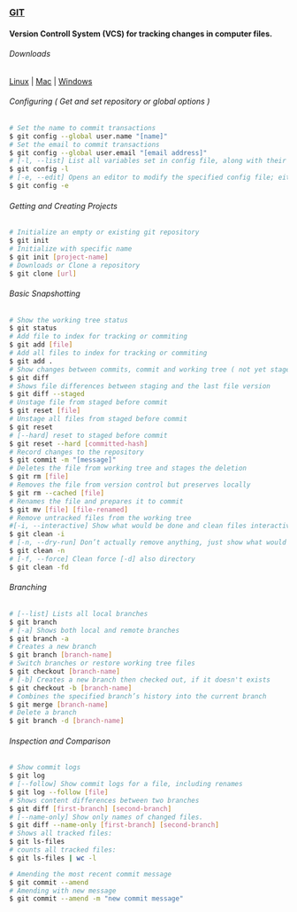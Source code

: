 ### [GIT](https://git-scm.com)

#### Version Controll System (VCS) for tracking changes in computer files.

###### Downloads

[Linux](https://git-scm.com/download/linux) | [Mac](https://git-scm.com/download/mac) | [Windows](https://git-scm.com/download/win)

###### Configuring ( Get and set repository or global options )

```BASH
# Set the name to commit transactions
$ git config --global user.name "[name]"
# Set the email to commit transactions
$ git config --global user.email "[email address]"
# [-l, --list] List all variables set in config file, along with their values.
$ git config -l
# [-e, --edit] Opens an editor to modify the specified config file; either --system, --global, or repository (default).
$ git config -e
```

###### Getting and Creating Projects

```BASH
# Initialize an empty or existing git repository
$ git init
# Initialize with specific name
$ git init [project-name]
# Downloads or Clone a repository
$ git clone [url]
```

###### Basic Snapshotting

```BASH
# Show the working tree status
$ git status
# Add file to index for tracking or commiting
$ git add [file]
# Add all files to index for tracking or commiting
$ git add .
# Show changes between commits, commit and working tree ( not yet staged )
$ git diff
# Shows file differences between staging and the last file version
$ git diff --staged
# Unstage file from staged before commit
$ git reset [file]
# Unstage all files from staged before commit
$ git reset
# [--hard] reset to staged before commit
$ git reset --hard [committed-hash]
# Record changes to the repository
$ git commit -m "[message]"
# Deletes the file from working tree and stages the deletion
$ git rm [file]
# Removes the file from version control but preserves locally
$ git rm --cached [file]
# Renames the file and prepares it to commit
$ git mv [file] [file-renamed]
# Remove untracked files from the working tree
#[-i, --interactive] Show what would be done and clean files interactively.
$ git clean -i
# [-n, --dry-run] Don’t actually remove anything, just show what would be done.
$ git clean -n
# [-f, --force] Clean force [-d] also directory
$ git clean -fd
```

###### Branching

```BASH
# [--list] Lists all local branches
$ git branch
# [-a] Shows both local and remote branches
$ git branch -a
# Creates a new branch
$ git branch [branch-name]
# Switch branches or restore working tree files
$ git checkout [branch-name]
# [-b] Creates a new branch then checked out, if it doesn't exists
$ git checkout -b [branch-name]
# Combines the specified branch’s history into the current branch
$ git merge [branch-name]
# Delete a branch
$ git branch -d [branch-name]
```

###### Inspection and Comparison

```BASH
# Show commit logs
$ git log
# [--follow] Show commit logs for a file, including renames
$ git log --follow [file]
# Shows content differences between two branches
$ git diff [first-branch] [second-branch]
# [--name-only] Show only names of changed files.
$ git diff --name-only [first-branch] [second-branch]
# Shows all tracked files:
$ git ls-files
# counts all tracked files:
$ git ls-files | wc -l

```

```BASH
# Amending the most recent commit message
$ git commit --amend
# Amending with new message
$ git commit --amend -m "new commit message"
```

<!-- ###### Sharing and Updating -->
